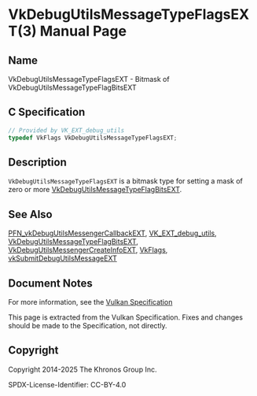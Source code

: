 # VkDebugUtilsMessageTypeFlagsEXT(3) Manual Page

## Name

VkDebugUtilsMessageTypeFlagsEXT - Bitmask of VkDebugUtilsMessageTypeFlagBitsEXT



## [](#_c_specification)C Specification

```c++
// Provided by VK_EXT_debug_utils
typedef VkFlags VkDebugUtilsMessageTypeFlagsEXT;
```

## [](#_description)Description

`VkDebugUtilsMessageTypeFlagsEXT` is a bitmask type for setting a mask of zero or more [VkDebugUtilsMessageTypeFlagBitsEXT](https://registry.khronos.org/vulkan/specs/latest/man/html/VkDebugUtilsMessageTypeFlagBitsEXT.html).

## [](#_see_also)See Also

[PFN\_vkDebugUtilsMessengerCallbackEXT](https://registry.khronos.org/vulkan/specs/latest/man/html/PFN_vkDebugUtilsMessengerCallbackEXT.html), [VK\_EXT\_debug\_utils](https://registry.khronos.org/vulkan/specs/latest/man/html/VK_EXT_debug_utils.html), [VkDebugUtilsMessageTypeFlagBitsEXT](https://registry.khronos.org/vulkan/specs/latest/man/html/VkDebugUtilsMessageTypeFlagBitsEXT.html), [VkDebugUtilsMessengerCreateInfoEXT](https://registry.khronos.org/vulkan/specs/latest/man/html/VkDebugUtilsMessengerCreateInfoEXT.html), [VkFlags](https://registry.khronos.org/vulkan/specs/latest/man/html/VkFlags.html), [vkSubmitDebugUtilsMessageEXT](https://registry.khronos.org/vulkan/specs/latest/man/html/vkSubmitDebugUtilsMessageEXT.html)

## [](#_document_notes)Document Notes

For more information, see the [Vulkan Specification](https://registry.khronos.org/vulkan/specs/latest/html/vkspec.html#VkDebugUtilsMessageTypeFlagsEXT)

This page is extracted from the Vulkan Specification. Fixes and changes should be made to the Specification, not directly.

## [](#_copyright)Copyright

Copyright 2014-2025 The Khronos Group Inc.

SPDX-License-Identifier: CC-BY-4.0